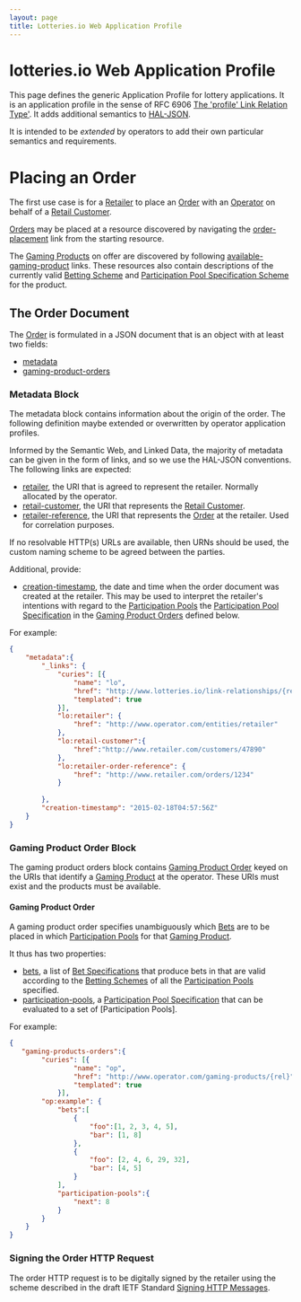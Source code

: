 ```yaml
---
layout: page
title: Lotteries.io Web Application Profile
---
```


# lotteries.io Web Application Profile

This page defines the generic Application Profile for lottery applications. It is an application profile in the sense of RFC 6906 [The 'profile' Link Relation Type'](https://www.ietf.org/rfc/rfc6906.txt). It adds additional semantics to [HAL-JSON](http://stateless.co/hal_specification.html).

It is intended to be *extended* by operators to add their own particular semantics and requirements.

# Placing an Order

The first use case is for a [Retailer](../concepts/retailer) to place an [Order](../concepts/order) with an [Operator](../concepts/operator) on behalf of a [Retail Customer](../concepts/retail-customer).

[Orders](../concepts/order) may be placed at a resource discovered by navigating the [order-placement](../link-relationships/order-placement) link from the starting resource.

The [Gaming Products](../concepts/gaming-product) on offer are discovered by following [available-gaming-product](../link-relationships/available-gaming-product) links. These resources also contain descriptions of the currently valid [Betting Scheme](../concepts/betting-scheme) and [Participation Pool Specification Scheme](../concepts/participation-pool-specification-scheme) for the product.

## The Order Document

The [Order](../concepts/order) is formulated in a JSON document that is an object with at least two fields:

- [metadata](../properties/metadata)
- [gaming-product-orders](../properties/gaming-product-orders)

### Metadata Block

The metadata block contains information about the origin of the order. The following definition maybe extended or overwritten by operator application profiles.

Informed by the Semantic Web, and Linked Data, the majority of metadata can be given in the form of links, and so we use the HAL-JSON conventions. The following links are expected:

- [retailer](../link-relationships/retailer), the URI that is agreed to represent the retailer. Normally allocated by the operator.
- [retail-customer](../link-relationships/retail-customer), the URI that represents the [Retail Customer](../concepts/retail-customer).
- [retailer-reference](../link-relationships/retailer-order-reference), the URI that represents the [Order](../concepts/order) at the retailer. Used for correlation purposes.

If no resolvable HTTP(s) URLs are available, then URNs should be used, the custom naming scheme to be agreed between the parties.

Additional, provide:

- [creation-timestamp](../properties/creation-date), the date and time when the order document was created at the retailer. This may be used to interpret the retailer's intentions with regard to the [Participation Pools](../concepts/participation-pool) the [Participation Pool Specification](../concepts/participation-pool-specification) in the [Gaming Product Orders](../concepts/gaming-product-order) defined below.

For example:
```JSON
{
    "metadata":{
		"_links": {
			"curies": [{
				"name": "lo",
				"href": "http://www.lotteries.io/link-relationships/{rel}",
				"templated": true
			}],
			"lo:retailer": {
				"href": "http://www.operator.com/entities/retailer"
			},
			"lo:retail-customer":{
				"href":"http://www.retailer.com/customers/47890"
			},
			"lo:retailer-order-reference": {
				"href": "http://www.retailer.com/orders/1234"
			}
			
		},
        "creation-timestamp": "2015-02-18T04:57:56Z"
    }
}
```

### Gaming Product Order Block

The gaming product orders block contains [Gaming Product Order](../concepts/gaming-product-order) keyed on the URIs that identify a [Gaming Product](../concepts/gaming-product) at the operator. These URIs must exist and the products must be available.

#### Gaming Product Order
A gaming product order specifies unambiguously which [Bets](../concepts/bet) are to be placed in which [Participation Pools](../concepts/participation-pool) for that [Gaming Product](../concepts/gaming-product).

It thus has two properties:
* [bets](../properties/bets), a list of [Bet Specifications](../concepts/bet-specification) that produce bets in that are valid according to the [Betting Schemes](../concepts/betting-scheme) of all the [Participation Pools](../concepts/participation-pool) specified.
* [participation-pools](../properties/participation-pools), a [Participation Pool Specification](../concepts/participation-pool-specification) that can be evaluated to a set of [Participation Pools].

For example:
```JSON
{
   "gaming-products-orders":{
		"curies": [{
				"name": "op",
				"href": "http://www.operator.com/gaming-products/{rel}",
				"templated": true
			}],
        "op:example": {
            "bets":[
                {
                    "foo":[1, 2, 3, 4, 5],
                    "bar": [1, 8]
                },
                {
                    "foo": [2, 4, 6, 29, 32],
                    "bar": [4, 5]
                }
            ],
            "participation-pools":{
                "next": 8
            }
        }
    }
}
``` 

### Signing the Order HTTP Request
The order HTTP request is to be digitally signed by the retailer using the scheme described in the draft IETF Standard [Signing HTTP Messages](https://tools.ietf.org/html/draft-cavage-http-signatures-03).

